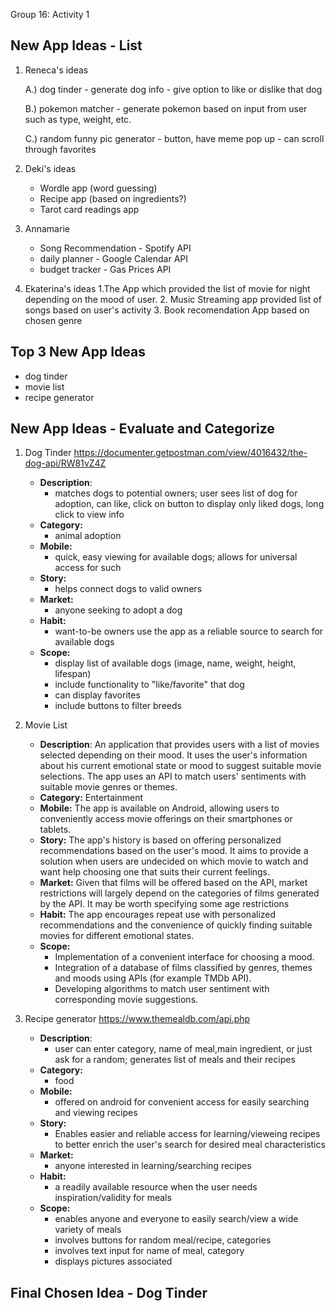 Group 16: Activity 1
## New App Ideas - List
1. Reneca's ideas
   
    A.) dog tinder
        - generate dog info
        - give option to like or dislike that dog
    
    B.) pokemon matcher
        - generate pokemon based on input from user such as type, weight, etc.
    
    C.) random funny pic generator
        - button, have meme pop up
        - can scroll through favorites


2. Deki's ideas
    - Wordle app (word guessing)
    - Recipe app (based on ingredients?)
    - Tarot card readings app


4. Annamarie
     - Song Recommendation - Spotify API
     - daily planner - Google Calendar API
     - budget tracker - Gas Prices API
          
6. Ekaterina's ideas
    1.The App which provided the list of movie for night depending on the mood of user.
    2. Music Streaming app provided list of songs based on user's activity
    3. Book recomendation App based on chosen genre 


## Top 3 New App Ideas
- dog tinder
- movie list
- recipe generator

## New App Ideas - Evaluate and Categorize
1. Dog Tinder 
https://documenter.getpostman.com/view/4016432/the-dog-api/RW81vZ4Z
   - **Description**: 
       - matches dogs to potential owners; user sees list of dog for adoption, can like, click on button to display only liked dogs, long click to view info
   - **Category:** 
       - animal adoption
   - **Mobile:** 
       - quick, easy viewing for available dogs; allows for universal access for such
   - **Story:** 
       - helps connect dogs to valid owners
   - **Market:** 
       - anyone seeking to adopt a dog
   - **Habit:** 
       - want-to-be owners use the app as a reliable source to search for available dogs
   - **Scope:** 
       - display list of available dogs (image, name, weight, height, lifespan)
       - include functionality to "like/favorite" that dog
       - can display favorites
       - include buttons to filter breeds


2. Movie List
   - **Description**: 
   An application that provides users with a list of movies selected depending on their mood. It uses the user's information about his current emotional state or mood to suggest suitable movie selections. The app uses an API to match users' sentiments with suitable movie genres or themes.
   - **Category:**
   Entertainment 
   - **Mobile:** 
   The app is available on Android, allowing users to conveniently access movie offerings on their smartphones or tablets.
   - **Story:** 
    The app's history is based on offering personalized recommendations based on the user's mood. It aims to provide a solution when users are undecided on which movie to watch and want help choosing one that suits their current feelings.
   - **Market:** 
    Given that films will be offered based on the API, market restrictions will largely depend on the categories of films generated by the API. It may be worth specifying some age restrictions
   - **Habit:** 
   The app encourages repeat use with personalized recommendations and the convenience of quickly finding suitable movies for different emotional states.
   - **Scope:**
     -    Implementation of a convenient interface for choosing a mood.
        -    Integration of a database of films classified by genres, themes and moods using APIs (for example TMDb API).
        -   Developing algorithms to match user sentiment with corresponding movie suggestions.



3. Recipe generator
https://www.themealdb.com/api.php
    - **Description**: 
        - user can enter category, name of meal,main ingredient, or just ask for a random; generates list of meals and their recipes
   - **Category:** 
       - food
   - **Mobile:** 
       - offered on android for convenient access for easily searching and viewing  recipes
   - **Story:** 
       - Enables easier and reliable access for learning/vieweing recipes to better enrich the user's search for desired meal characteristics
   - **Market:** 
       - anyone interested in learning/searching recipes
   - **Habit:** 
       - a readily available resource when the user needs inspiration/validity for meals
   - **Scope:** 
       - enables anyone and everyone to easily search/view a wide variety of meals
       - involves buttons for random meal/recipe, categories
       - involves text input for name of meal, category
       - displays pictures associated

## Final Chosen Idea - Dog Tinder
